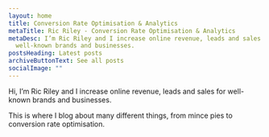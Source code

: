 ```yaml
---
layout: home
title: Conversion Rate Optimisation & Analytics
metaTitle: Ric Riley - Conversion Rate Optimisation & Analytics
metaDesc: I’m Ric Riley and I increase online revenue, leads and sales for
  well-known brands and businesses.
postsHeading: Latest posts
archiveButtonText: See all posts
socialImage: ""
---
```

Hi, I’m Ric Riley and I increase online revenue, leads and sales for well-known brands and businesses.

This is where I blog about many different things, from mince pies to conversion rate optimisation.
